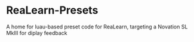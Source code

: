 # ReaLearn-Presets
A home for luau-based preset code for ReaLearn, targeting a Novation SL MkIII for diplay feedback
